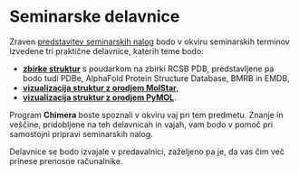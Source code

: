 # Seminarske delavnice

Zraven [predstavitev seminarskih nalog](naloge.md) bodo v okviru seminarskih terminov izvedene tri praktične delavnice, katerih teme bodo:
- [**zbirke struktur**](delavnice-pdb.md) s poudarkom na zbirki RCSB PDB, predstavljene pa bodo tudi PDBe, AlphaFold Protein Structure Database, BMRB in EMDB,
- [**vizualizacija struktur z orodjem MolStar**](delavnice-molstar.md),
- [**vizualizacija struktur z orodjem PyMOL**](delavnice-pymol.md).

Program **Chimera** boste spoznali v okviru vaj pri tem predmetu. Znanje in veščine, pridobljene na teh delavnicah in vajah, vam bodo v pomoč pri samostojni pripravi seminarskih nalog.

Delavnice se bodo izvajale v predavalnici, zaželjeno pa je, da vas čim več prinese prenosne računalnike.